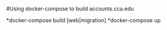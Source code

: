 #Using docker-compose to build accounts.cca.edu 

*docker-compose build [web|migration]
*docker-compose up

